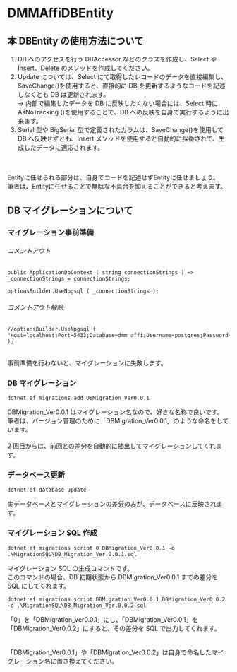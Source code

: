 # DMMAffiDBEntity

## 本 DBEntity の使用方法について

1. DB へのアクセスを行う DBAccessor などのクラスを作成し、Select や Insert、Delete のメソッドを作成してください。
2. Update については、Select にて取得したレコードのデータを直接編集し、SaveChange()を使用すると、直接的に DB を更新するようなコードを記述しなくとも DB は更新されます。<br>
   → 内部で編集したデータを DB に反映したくない場合には、Select 時に AsNoTracking ()を使用することで、DB への反映を自身で実行するように出来ます。
3. Serial 型や BigSerial 型で定義されたカラムは、SaveChange()を使用して DB へ反映せずとも、Insert メソッドを使用すると自動的に採番されて、生成したデータに適応されます。

<br>
<br>
Entityに任せられる部分は、自身でコードを記述せずEntityに任せましょう。<br>
筆者は、Entityに任せることで無駄な不具合を抑えることができると考えます。

## DB マイグレーションについて

### マイグレーション事前準備

###### コメントアウト

```
public ApplicationDbContext ( string connectionStrings ) => _connectionStrings = connectionStrings;
```

```
optionsBuilder.UseNpgsql ( _connectionStrings );
```

###### コメントアウト解除

```
//optionsBuilder.UseNpgsql ( "Host=localhost;Port=5433;Database=dmm_affi;Username=postgres;Password=postgres;" );
```

<br>
事前準備を行わないと、マイグレーションに失敗します。

### DB マイグレーション

```
dotnet ef migrations add DBMigration_Ver0.0.1
```

DBMigration_Ver0.0.1 はマイグレーション名なので、好きな名称で良いです。<br>
筆者は、バージョン管理のために「DBMigration_Ver0.0.1」のような命名をしています。<br>
<br>
2 回目からは、前回との差分を自動的に抽出してマイグレーションしてくれます。

### データベース更新

```
dotnet ef database update
```

実データベースとマイグレーションの差分のみが、データベースに反映されます。

### マイグレーション SQL 作成

```
dotnet ef migrations script 0 DBMigration_Ver0.0.1 -o .\MigrationSQL\DB_Migration_Ver.0.0.1.sql
```

マイグレーション SQL の生成コマンドです。<br>
このコマンドの場合、DB 初期状態から DBMigration_Ver0.0.1 までの差分を SQL にしてくれます。

```
dotnet ef migrations script DBMigration_Ver0.0.1 DBMigration_Ver0.0.2 -o .\MigrationSQL\DB_Migration_Ver.0.0.2.sql
```

「0」を「DBMigration_Ver0.0.1」にし、「DBMigration_Ver0.0.1」を「DBMigration_Ver0.0.2」にすると、その差分を SQL で出力してくれます。<br>
<br>
<br>
「DBMigration_Ver0.0.1」や「DBMigration_Ver0.0.2」は自身で命名したマイグレーション名に置き換えてください。
